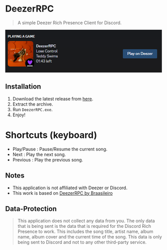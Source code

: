 ﻿# DeezerRPC
> A simple Deezer Rich Presence Client for Discord.

![DeezerRPC](.github/assets/README.png)

## Installation
1. Download the latest release from [here](https://github.com/DorvakOff/DeezerRPC/releases/latest).
2. Extract the archive.
3. Run `DeezerRPC.exe`.
4. Enjoy!

# Shortcuts (keyboard)
- Play/Pause : Pause/Resume the current song.
- Next : Play the next song.
- Previous : Play the previous song.

## Notes
- This application is not affiliated with Deezer or Discord.
- This work is based on [DeezerRPC by Braasileiro](https://github.com/Braasileiro/DeezerRPC)

## Data-Protection
> This application does not collect any data from you. The only data that is being sent is the data that is required for the Discord Rich Presence to work. This includes the song title, artist name, album name, album cover and the current time of the song. This data is only being sent to Discord and not to any other third-party service.